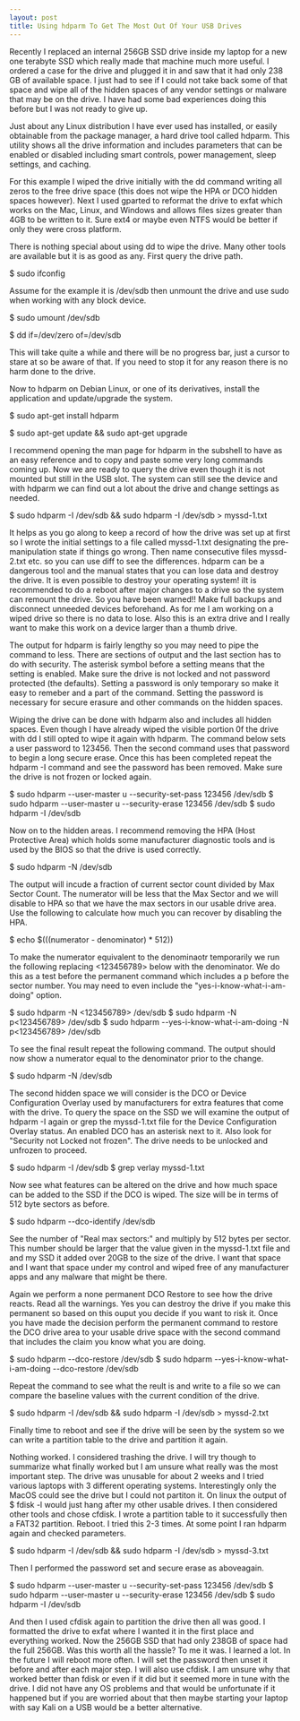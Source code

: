 ```yaml
---
layout: post
title: Using hdparm To Get The Most Out Of Your USB Drives
---
```


Recently I replaced an internal 256GB SSD drive inside my laptop for a new one terabyte SSD which really made that machine much more useful. I ordered a case for the drive and plugged it in and saw that it had only 238 GB of available space. I just had to see if I could not take back some of that space and wipe all of the hidden spaces of any vendor settings or malware that may be on the drive. I have had some bad experiences doing this before but I was not ready to give up.

Just about any Linux distribution I have ever used has installed, or easily obtainable from the package manager, a hard drive tool called hdparm. This utility shows all the drive information and includes parameters that can be enabled or disabled including smart controls, power management, sleep settings, and caching.

For this example I wiped the drive initially with the dd command writing all zeros to the free drive space (this does not wipe the HPA or DCO hidden spaces however). Next I used gparted to reformat the drive to exfat which works on the Mac, Linux, and Windows and allows files sizes greater than 4GB to be written to it. Sure ext4 or maybe even NTFS would be better if only they were cross platform.

There is nothing special about using dd to wipe the drive. Many other tools are available but it is as good as any. First query the drive path.

$ sudo ifconfig

Assume for the example it is /dev/sdb then unmount the drive and use sudo when working with any block device.

$ sudo umount /dev/sdb

$ dd if=/dev/zero of=/dev/sdb

This will take quite a while and there will be no progress bar, just a cursor to stare at so be aware of that. If you need to stop it for any reason there is no harm done to the drive.

Now to hdparm on Debian Linux, or one of its derivatives, install the application and update/upgrade the system.

$ sudo apt-get install hdparm

$ sudo apt-get update && sudo apt-get upgrade

I recommend opening the man page for hdparm in the subshell to have as an easy reference and to copy and paste some very long commands coming up. Now we are ready to query the drive even though it is not mounted but still in the USB slot. The system can still see the device and with hdparm we can find out a lot about the drive and change settings as needed.

$ sudo hdparm -I /dev/sdb && sudo hdparm -I /dev/sdb > myssd-1.txt

It helps as you go along to keep a record of how the drive was set up at first so I wrote the initial settings to a file called myssd-1.txt designating the pre-manipulation state if things go wrong. Then name consecutive files myssd-2.txt etc. so you can use diff to see the differences. hdparm can be a dangerous tool and the manual states that you can lose data and destroy the drive. It is even possible to destroy your operating system! iIt is recommended to do a reboot after major changes to a drive so the system can remount the drive. So you have been warned!! Make full backups and disconnect unneeded devices beforehand. As for me I am working on a wiped drive so there is no data to lose. Also this is an extra drive and I really want to make this work on a device larger than a thumb drive.

The output for hdparm is fairly lengthy so you may need to pipe the command to less. There are sections of output and the last section has to do with security. The asterisk symbol before a setting means that the setting is enabled. Make sure the drive is not locked and not password protected (the defaults). Setting a password is only temporary so make it easy to remeber and a part of the command. Setting the password is necessary for secure erasure and other commands on the hidden spaces.

Wiping the drive can be done with hdparm also and includes all hidden spaces. Even though I have already wiped the visible portion 0f the drive with dd I still opted to wipe it again with hdparm. The command below sets a user password to 123456. Then the second command uses that password to begin a long secure erase. Once this has been completed repeat the hdparm -I command and see the password has been removed. Make sure the drive is not frozen or locked again.

$ sudo hdparm --user-master u --security-set-pass 123456 /dev/sdb
$ sudo hdparm --user-master u --security-erase 123456 /dev/sdb
$ sudo hdparm -I /dev/sdb

Now on to the hidden areas. I recommend removing the HPA (Host Protective Area) which holds some manufacturer diagnostic tools and is used by the BIOS so that the drive is used correctly.

$ sudo hdparm -N /dev/sdb

The output will incude a fraction of current sector count divided by Max Sector Count. The numerator will be less that the Max Sector and we will disable to HPA so that we have the max sectors in our usable drive area. Use the following to calculate how much you can recover by disabling the HPA.

$ echo $(((numerator - denominator) * 512))

To make the numerator equivalent to the denominaotr temporarily we run the following replacing <123456789> below with the denominator. We do this as a test before the permanent command which includes a p before the sector number. You may need to even include the "yes-i-know-what-i-am-doing" option. 

$ sudo hdparm -N <123456789> /dev/sdb
$ sudo hdparm -N p<123456789> /dev/sdb
$ sudo hdparm --yes-i-know-what-i-am-doing -N p<123456789> /dev/sdb

To see the final result repeat the following command. The output should now show a numerator equal to the denominator prior to the change.

$ sudo hdparm -N /dev/sdb

The second hidden space we will consider is the DCO or Device Configuration Overlay used by manufacturers for extra features that come with the drive. To query the space on the SSD we will examine the output of hdparm -I again or grep the myssd-1.txt file for the Device Configuration Overlay status. An enabled DCO has an asterisk next to it. Also look for "Security not Locked not frozen". The drive needs to be unlocked and unfrozen to proceed.

$ sudo hdparm -I /dev/sdb
$ grep verlay myssd-1.txt

Now see what features can be altered on the drive and how much space can be added to the SSD if the DCO is wiped. The size will be in terms of 512 byte sectors as before.

$ sudo hdparm --dco-identify /dev/sdb

See the number of "Real max sectors:" and multiply by 512 bytes per sector. This number should be larger that the value given in the myssd-1.txt file and and my SSD it added over 20GB to the size of the drive. I want that space and I want that space under my control and wiped free of any manufacturer apps and any malware that might be there.

Again we perform a none permanent DCO Restore to see how the drive reacts. Read all the warnings. Yes you can destroy the drive if you make this permanent so based on this ouput you decide if you want to risk it. Once you have made the decision perform the permanent command to restore the DCO drive area to your usable drive space with the second command that includes the claim you know what you are doing.

$ sudo hdparm --dco-restore /dev/sdb
$ sudo hdparm --yes-i-know-what-i-am-doing --dco-restore /dev/sdb

Repeat the command to see what the reult is and write to a file so we can compare the baseline values with the current condition of the drive.

$ sudo hdparm -I /dev/sdb && sudo hdparm -I /dev/sdb > myssd-2.txt

Finally time to reboot and see if the drive will be seen by the system so we can write a partition table to the drive and partition it again.

Nothing worked. I considered trashing the drive. I will try though to summarize what finally worked but I am unsure what really was the most important step. The drive was unusable for about 2 weeks and I tried various laptops with 3 different operating systems. Interestingly only the MacOS could see the drive but I could not partiton it. On linux the output of $ fdisk -l would just hang after my other usable drives. I then considered other tools and chose cfdisk. I wrote a partition table to it successfully then a FAT32 partition. Reboot. I tried this 2-3 times. At some point I ran hdparm again and checked parameters.

$ sudo hdparm -I /dev/sdb && sudo hdparm -I /dev/sdb > myssd-3.txt

Then I performed the password set and secure erase as aboveagain.

$ sudo hdparm --user-master u --security-set-pass 123456 /dev/sdb
$ sudo hdparm --user-master u --security-erase 123456 /dev/sdb
$ sudo hdparm -I /dev/sdb

And then I used cfdisk again to partition the drive then all was good. I formatted the drive to exfat where I wanted it in the first place and everything worked. Now the 256GB SSD that had only 238GB of space had the full 256GB. Was this worth all the hassle? To me it was. I learned a lot. In the future I will reboot more often. I will set the password then unset it before and after each major step. I will also use cfdisk. I am unsure why that worked better than fdisk or even if it did but it seemed more in tune with the drive. I did not have any OS problems and that would be unfortunate if it happened but if you are worried about that then maybe starting your laptop with say Kali on a USB would be a better alternative.
